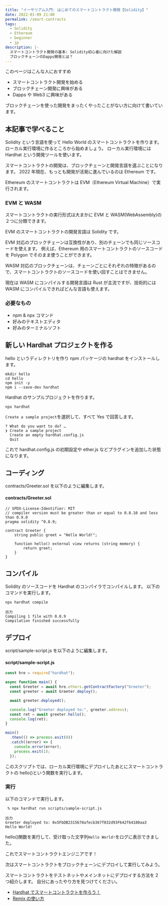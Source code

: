 ```yaml
---
title: "イーサリアム入門: はじめてのスマートコントラクト開発【Solidity】"
date: 2022-01-09 21:00
permalink: /smart-contracts
tags:
  - Solidity
  - Ethereum
  - beginner
  - jp
description: |-
  スマートコントラクト開発の基本: Solidity初心者に向けた解説
  ブロックチェーンのDapps開発とは？
---
```


このページはこんな人におすすめ

- スマートコントラクト開発を始める
- ブロックチェーン開発に興味がある
- Dapps や Web3 に興味がある

ブロックチェーンを使った開発をまったくやったことがない方に向けて書いています。

## 本記事で学べること

Solidity という言語を使って Hello World のスマートコントラクトを作ります。
ローカル実行環境に作るところから始めましょう。
ローカル実行環境には Hardhat という開発ツールを使います。

スマートコントラクトの開発は、ブロックチェーンと開発言語を選ぶことになります。
2022 年現在、もっとも開発が活発に進んでいるのは Ethereum です。

Ethereum のスマートコントラクトは EVM（Ethereum Virtual Machine）で実行されます。

### EVM と WASM

スマートコントラクトの実行形式は大まかに EVM と WASM(WebAssembly)の２つに分類できます。

EVM のスマートコントラクトの開発言語は Solidity です。

EVM 対応のブロックチェーンは互換性があり、別のチェーンでも同じソースコードを使えます。
例えば、Ethereum 用のスマートコントラクトのソースコードを Polygon でそのまま使うことができます。

WASM 対応のブロックチェーンは、チェーンごとにそれぞれの特徴があるので、スマートコントラクトのソースコードを使い回すことはできません。

現在は WASM にコンパイルする開発言語は Rust が主流ですが、技術的には WASM にコンパイルできればどんな言語も使えます。

### 必要なもの

- npm & npx コマンド
- 好みのテキストエディタ
- 好みのターミナルソフト

## 新しい Hardhat プロジェクトを作る

hello というディレクトリを作り
npm パッケージの hardhat をインストールします。

```
mkdir hello
cd hello
npm init -y
npm i --save-dev hardhat
```

Hardhat のサンプルプロジェクトを作ります。

```
npx hardhat
```

`Create a sample project`を選択して、すべて Yes で回答します。

```
? What do you want to do? …
❯ Create a sample project
  Create an empty hardhat.config.js
  Quit
```

これで hardhat.config.js の初期設定や ether.js などプラグインを追加した状態になります。

## コーディング

contracts/Greeter.sol を以下のように編集します。

#### contracts/Greeter.sol

```solidity
// SPDX-License-Identifier: MIT
// compiler version must be greater than or equal to 0.8.10 and less than 0.9.0
pragma solidity ^0.8.9;

contract Greeter {
    string public greet = "Hello World!";

    function hello() external view returns (string memory) {
        return greet;
    }
}
```

## コンパイル

Solidity のソースコードを Hardhat のコンパイラでコンパイルします。
以下のコマンドを実行します。

```
npx hardhat compile
```

```
出力
Compiling 1 file with 0.8.9
Compilation finished successfully
```

## デプロイ

script/sample-script.js を以下のように編集します。

#### script/sample-script.js

```js
const hre = require("hardhat");

async function main() {
  const Greeter = await hre.ethers.getContractFactory("Greeter");
  const greeter = await Greeter.deploy();

  await greeter.deployed();

  console.log("Greeter deployed to:", greeter.address);
  const ret = await greeter.hello();
  console.log(ret);
}

main()
  .then(() => process.exit(0))
  .catch((error) => {
    console.error(error);
    process.exit(1);
  });
```

このスクリプトでは、ローカル実行環境にデプロイしたあとにスマートコントラクトの hello()という関数を実行します。

### 実行

以下のコマンドで実行します。

```
 % npx hardhat run scripts/sample-script.js
```

```
出力
Greeter deployed to: 0x5FbDB2315678afecb367f032d93F642f64180aa3
Hello World!
```

hello()関数を実行して、受け取った文字列`Hello World!`をログに表示できました。

これでスマートコントラクトエンジニアです！

次はスマートコントラクトをブロックチェーンにデプロイして実行してみよう。

スマートコントラクトをテストネットやメインネットにデプロイする方法を 2 つ紹介します。
自分にあったやり方を見つけてください。

- [Hardhat でスマートコントラクトを作ろう！](/hardhat)
- [Remix の使い方](/remix-tutorial)
